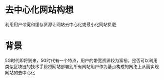# 去中心化网站构想
利用用户带宽和缓存资源让网站去中心化或最小化网站负载

# 背景
5G时代即将到来，5G时代有一个特点，用户的带宽资源较为富裕。是否可以利用类似区块链的技术手段将网站部署到所有网站用户作为基点构成的网络上从而实现网站的去中心化
